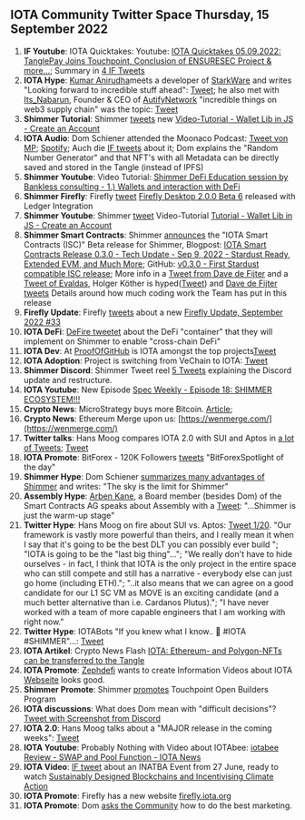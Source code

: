 ## IOTA Community Twitter Space Thursday, 15 September 2022

1. **IF Youtube**: IOTA Quicktakes: Youtube: [IOTA Quicktakes 05.09.2022: TanglePay Joins Touchpoint, Conclusion of ENSURESEC Project & more...](https://www.youtube.com/watch?v=InEz8cMb18k); Summary in [4 IF Tweets](https://twitter.com/iota/status/1566712865515798528?s=20&t=ZqJHDRHuFrCkFGpakvV-Ug)
2. **IOTA Hype**: [Kumar Anirudha](https://twitter.com/kranirudha)meets a developer of [StarkWare](https://twitter.com/StarkWareLtd) and writes "Looking forward to incredible stuff ahead": [Tweet](https://twitter.com/kranirudha/status/1567802287145484289?s=20&t=Az5rfoPBDFIwBSdEXNybDA); he also met with [Its_Nabarun](https://twitter.com/Its_Nabarun), Founder & CEO of [AutifyNetwork](https://twitter.com/AutifyNetwork) "incredible things on web3 supply chain" was the topic: [Tweet](https://twitter.com/kranirudha/status/1568514250565648384?s=20&t=arTV4eHATM8Q9fAXzT-imA)
3. **Shimmer Tutorial**: Shimmer [tweets](https://twitter.com/shimmernet/status/1567815011807928323?s=20&t=LnnKYaVf04oDEZLNaJKaog) new [Video-Tutorial - Wallet Lib in JS - Create an Account](https://www.youtube.com/watch?v=c00q66ePEwI)
4. **IOTA Audio**: Dom Schiener attended the Moonaco Podcast: [Tweet von MP](https://twitter.com/MoonacoPodcast/status/1567815555582726146?s=20&t=8DL-aG0qQHnxsjqayJbXgw); [Spotify](https://open.spotify.com/episode/7uwYGq1DVQGlgdu8eTauqI); Auch die [IF tweets](https://twitter.com/iota/status/1568177399161831425?s=20&t=Az5rfoPBDFIwBSdEXNybDA) about it; Dom explains the "Random Number Generator" and that NFT's with all Metadata can be directly saved and stored in the Tangle (instead of IPFS)
5. **Shimmer Youtube**: Video Tutorial: [Shimmer DeFi Education session by Bankless consulting - 1.) Wallets and interaction with DeFi](https://www.youtube.com/watch?v=wSOFHdOBFTc&feature=youtu.be)
6. **Shimmer Firefly**: Firefly [tweet](https://twitter.com/fireflywallet/status/1568199239880130560?s=20&t=Az5rfoPBDFIwBSdEXNybDA)  [Firefly Desktop 2.0.0 Beta 6](https://github.com/iotaledger/firefly/releases/tag/desktop-2.0.0-beta-6) released with Ledger Integration
7. **Shimmer Youtube**: Shimmer [tweet](https://twitter.com/shimmernet/status/1567815011807928323?s=20&t=6nm7NUJE12nPrJ14YUXOtg) Video-Tutorial [Tutorial - Wallet Lib in JS - Create an Account](https://www.youtube.com/watch?v=c00q66ePEwI)
8. **Shimmer Smart Contracts**: Shimmer [announces](https://twitter.com/shimmernet/status/1568242094841516034?s=20&t=Az5rfoPBDFIwBSdEXNybDA) the "IOTA Smart Contracts (ISC)" Beta release for Shimmer, Blogpost: [IOTA Smart Contracts Release 0.3.0 - Tech Update - Sep 9, 2022 - Stardust Ready, Extended EVM, and Much More](https://blog.shimmer.network/iota-smart-contracts-release-030/); GitHub: [v0.3.0 - First Stardust compatible ISC release](https://github.com/iotaledger/wasp/releases/tag/v0.3.0); More info in a  [Tweet from Dave de Fijter](https://twitter.com/fijter/status/1568241838196199425?s=20&t=arTV4eHATM8Q9fAXzT-imA) and a  [Tweet of Evaldas](https://twitter.com/lunfardo314/status/1568276742175084544?s=20&t=arTV4eHATM8Q9fAXzT-imA), Holger Köther is hyped([Tweet](https://twitter.com/HolgerKoether/status/1568286845720461315?s=20&t=T8ofGArekrVR2bnlvA1P7g)) and [Dave de Fijter tweets](https://twitter.com/fijter/status/1568241838196199425?s=20&t=VMjhGRHrzK9A0rWFu4y1dw) Details around how much coding work the Team has put in this release
9. **Firefly Update**: Firefly [tweets](https://twitter.com/fireflywallet/status/1568252019667787783?s=20&t=Az5rfoPBDFIwBSdEXNybDA) about a new [Firefly Update, September 2022 #33](https://github.com/iotaledger/engineering-updates/discussions/33)
10. **IOTA DeFi**: [DeFire tweetet](https://twitter.com/DeFIRE_org/status/1568328117411872768?s=20&t=arTV4eHATM8Q9fAXzT-imA) about the DeFi "container" that they will implement on Shimmer to enable "cross-chain DeFi"
11. **IOTA Dev**: At [ProofOfGitHub](https://twitter.com/ProofofGitHub) is IOTA amongst the top projects[Tweet](https://twitter.com/ProofofGitHub/status/1568268035517206529?s=20&t=arTV4eHATM8Q9fAXzT-imA)
12. **IOTA Adoption**: Project is switching from VeChain to IOTA: [Tweet](https://twitter.com/neumis4/status/1568137065195266050?s=20&t=arTV4eHATM8Q9fAXzT-imA)
13. **Shimmer Discord**: Shimmer Tweet reel [5 Tweets](https://twitter.com/shimmernet/status/1568521414218481664?s=20&t=arTV4eHATM8Q9fAXzT-imA) explaining the Discord update and restructure.
14. **IOTA Youtube**: New Episode [Spec Weekly - Episode 18: SHIMMER ECOSYSTEM!!!](https://www.youtube.com/watch?v=fsgmjBsuBOo)
15. **Crypto News**: MicroStrategy buys more Bitcoin. [Article](https://www.coindesk.com/business/2022/09/09/microstrategy-files-for-stock-offering-of-up-to-500m-in-part-to-buy-additional-bitcoin/); 
16. **Crypto News**: Ethereum Merge upon us: [https://wenmerge.com/](https://wenmerge.com/)
17. **Twitter talks**: Hans Moog compares IOTA 2.0 with SUI and Aptos in [a lot of Tweets](https://twitter.com/hus_qy/status/1568887458279919616?s=20&t=T8ofGArekrVR2bnlvA1P7g); [Tweet](https://twitter.com/hus_qy/status/1568887508741537792?s=20&t=O4LFBGXNg2WVrxur5Z18Iw)
18. **IOTA Promote**: BitForex - 120K Followers [tweets](https://twitter.com/bitforexcom/status/1568741861262385152?s=20&t=T8ofGArekrVR2bnlvA1P7g) "BitForexSpotlight of the day"
19. **Shimmer Hype**: Dom Schiener [summarizes many advantages of Shimmer](https://twitter.com/DomSchiener/status/1568568076890693632?s=20&t=T8ofGArekrVR2bnlvA1P7g) and writes: "The sky is the limit for Shimmer"
20. **Assembly Hype**: [Arben Kane](https://www.arbenkane.com/), a Board member (besides Dom) of the Smart Contracts AG speaks about Assembly with a [Tweet](https://twitter.com/Arben/status/1568647999030726658?s=20&t=T8ofGArekrVR2bnlvA1P7g): "...Shimmer is just the warm-up stage"
21. **Twitter Hype**: Hans Moog on fire about SUI vs. Aptos: [Tweet 1/20](https://twitter.com/hus_qy/status/1569154646320599043?s=20&t=FAVt6Kg-QRTfPWejj2O7mw). "Our framework is vastly more powerful than theirs, and I really mean it when I say that it's going to be the best DLT you can possibly ever build "; "IOTA is going to be the "last big thing"..."; "We really don't have to hide ourselves - in fact, I think that IOTA is the only project in the entire space who can still compete and still has a narrative - everybody else can just go home (including ETH)."; "..it also means that we can agree on a good candidate for our L1 SC VM as MOVE is an exciting candidate (and a much better alternative than i.e. Cardanos Plutus)."; "I have never worked with a team of more capable engineers that I am working with right now."
22. **Twitter Hype**: IOTABots "If you knew what I know.. 🚀 #IOTA #SHIMMER"...: [Tweet](https://twitter.com/iotabots/status/1569005858511626241?s=20&t=FAVt6Kg-QRTfPWejj2O7mw)
23. **IOTA Artikel**: Crypto News Flash [IOTA: Ethereum- and Polygon-NFTs can be transferred to the Tangle](https://www.crypto-news-flash.com/iota-nfts-from-ethereum-and-polygon-can-be-moved-to-shimmer-with-a-new-project/)
24. **IOTA Promote**: [Zephdefi](https://twitter.com/zephdefi) wants to create Information Videos about IOTA [Webseite](https://slance.co/) looks good.
25. **Shimmer Promote**: Shimmer [promotes](https://twitter.com/shimmernet/status/1569219267190562821?s=20&t=FAVt6Kg-QRTfPWejj2O7mw) Touchpoint Open Builders Program
26. **IOTA discussions**: What does Dom mean with "difficult decisions"? [Tweet with Screenshot from Discord](https://twitter.com/durerus/status/1569219169098268678?s=20&t=FAVt6Kg-QRTfPWejj2O7mw)
27. **IOTA 2.0**: Hans Moog talks about a "MAJOR release in the coming weeks": [Tweet](https://twitter.com/hus_qy/status/1569155969493467139?s=20&t=FAVt6Kg-QRTfPWejj2O7mw)
28. **IOTA Youtube**: Probably Nothing with Video about IOTAbee: [iotabee Review - SWAP and Pool Function - IOTA News](https://www.youtube.com/watch?v=NKYOCuCg8sg)
29. **IOTA Video**: [IF tweet](https://twitter.com/iota/status/1569294760724119552?s=20&t=DPHWS07jBCNF-oZakwba5Q) about an INATBA Event from 27 June, ready to watch [Sustainably Designed Blockchains and Incentivising Climate Action](https://inatba.org/news/sustainably-designed-blockchains-and-incentivising-climate-action/)
30. **IOTA Promote**: Firefly has a new website [firefly.iota.org](https://firefly.iota.org/)
31. **IOTA Promote**: Dom [asks the Community](https://twitter.com/DomSchiener/status/1569354579048906758?s=20&t=CSlYS5lG_Qxod2G9AXvl1A) how to do the best marketing.










